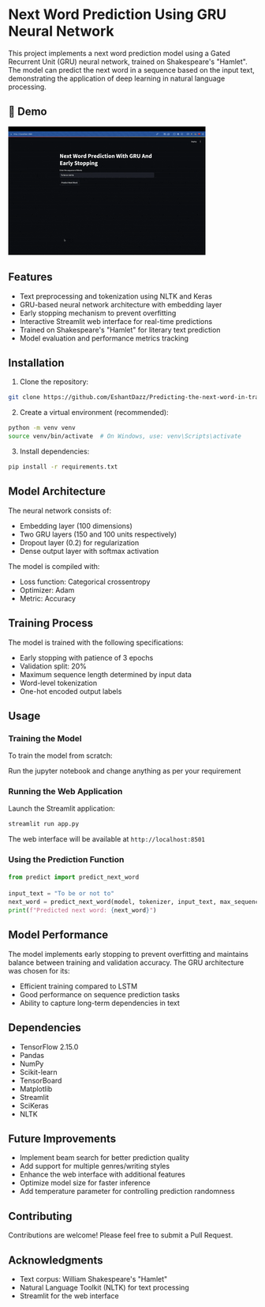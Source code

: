  # Next Word Prediction Using GRU Neural Network

This project implements a next word prediction model using a Gated Recurrent Unit (GRU) neural network, trained on Shakespeare's "Hamlet". The model can predict the next word in a sequence based on the input text, demonstrating the application of deep learning in natural language processing.

## 🎥  Demo

![ShopSense Demo](demo/GRU.gif)

## Features

- Text preprocessing and tokenization using NLTK and Keras
- GRU-based neural network architecture with embedding layer
- Early stopping mechanism to prevent overfitting
- Interactive Streamlit web interface for real-time predictions
- Trained on Shakespeare's "Hamlet" for literary text prediction
- Model evaluation and performance metrics tracking



## Installation

1. Clone the repository:
```bash
git clone https://github.com/EshantDazz/Predicting-the-next-word-in-trained-on-Shakespeare-s-Hamlet-using-GRU-or-LSTM.git
```

2. Create a virtual environment (recommended):
```bash
python -m venv venv
source venv/bin/activate  # On Windows, use: venv\Scripts\activate
```

3. Install dependencies:
```bash
pip install -r requirements.txt
```

## Model Architecture

The neural network consists of:
- Embedding layer (100 dimensions)
- Two GRU layers (150 and 100 units respectively)
- Dropout layer (0.2) for regularization
- Dense output layer with softmax activation

The model is compiled with:
- Loss function: Categorical crossentropy
- Optimizer: Adam
- Metric: Accuracy

## Training Process

The model is trained with the following specifications:
- Early stopping with patience of 3 epochs
- Validation split: 20%
- Maximum sequence length determined by input data
- Word-level tokenization
- One-hot encoded output labels

## Usage

### Training the Model

To train the model from scratch:

Run the jupyter notebook and change anything as per your requirement

### Running the Web Application

Launch the Streamlit application:

```bash
streamlit run app.py
```

The web interface will be available at `http://localhost:8501`

### Using the Prediction Function

```python
from predict import predict_next_word

input_text = "To be or not to"
next_word = predict_next_word(model, tokenizer, input_text, max_sequence_len)
print(f"Predicted next word: {next_word}")
```

## Model Performance

The model implements early stopping to prevent overfitting and maintains balance between training and validation accuracy. The GRU architecture was chosen for its:
- Efficient training compared to LSTM
- Good performance on sequence prediction tasks
- Ability to capture long-term dependencies in text

## Dependencies

- TensorFlow 2.15.0
- Pandas
- NumPy
- Scikit-learn
- TensorBoard
- Matplotlib
- Streamlit
- SciKeras
- NLTK

## Future Improvements

- Implement beam search for better prediction quality
- Add support for multiple genres/writing styles
- Enhance the web interface with additional features
- Optimize model size for faster inference
- Add temperature parameter for controlling prediction randomness

## Contributing

Contributions are welcome! Please feel free to submit a Pull Request.



## Acknowledgments

- Text corpus: William Shakespeare's "Hamlet"
- Natural Language Toolkit (NLTK) for text processing
- Streamlit for the web interface

